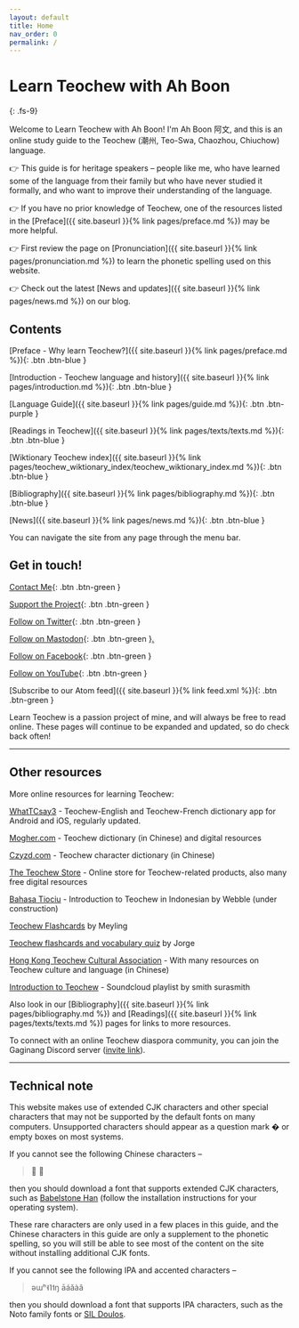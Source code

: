 ```yaml
---
layout: default
title: Home
nav_order: 0
permalink: /
---
```


Learn Teochew with Ah Boon
==========================
{: .fs-9}

Welcome to Learn Teochew with Ah Boon! I'm Ah Boon 阿文, and this is an online
study guide to the Teochew (潮州, Teo-Swa, Chaozhou, Chiuchow) language.

👉 This guide is for heritage speakers – people like me, who have learned some
of the language from their family but who have never studied it formally, and
who want to improve their understanding of the language.

👉 If you have no prior knowledge of Teochew, one of the resources listed in the
[Preface]({{ site.baseurl }}{% link pages/preface.md %}) may be more helpful.

👉 First review the page on [Pronunciation]({{ site.baseurl }}{% link pages/pronunciation.md %}) to learn the
phonetic spelling used on this website.

👉 Check out the latest [News and updates]({{ site.baseurl }}{% link pages/news.md %}) on our blog.


Contents
--------

[Preface - Why learn Teochew?]({{ site.baseurl }}{% link pages/preface.md %}){: .btn .btn-blue }

[Introduction - Teochew language and history]({{ site.baseurl }}{% link pages/introduction.md %}){: .btn .btn-blue }

[Language Guide]({{ site.baseurl }}{% link pages/guide.md %}){: .btn .btn-purple }

[Readings in Teochew]({{ site.baseurl }}{% link pages/texts/texts.md %}){: .btn .btn-blue }

[Wiktionary Teochew index]({{ site.baseurl }}{% link pages/teochew_wiktionary_index/teochew_wiktionary_index.md %}){: .btn .btn-blue }

[Bibliography]({{ site.baseurl }}{% link pages/bibliography.md %}){: .btn .btn-blue }

[News]({{ site.baseurl }}{% link pages/news.md %}){: .btn .btn-blue }

You can navigate the site from any page through the menu bar.


Get in touch!
-------------

[Contact Me](https://forms.gle/igjwwiz2z2Dpr3SE6){: .btn .btn-green }

[Support the Project](https://ko-fi.com/kbseah){: .btn .btn-green }

[Follow on Twitter](https://twitter.com/LearnTeochew){: .btn .btn-green }

[Follow on Mastodon](https://mastodon.online/@LearnTeochew){: .btn .btn-green }<a rel="me" href="https://mastodon.online/@LearnTeochew">.</a>

[Follow on Facebook](https://www.facebook.com/learnteochew){: .btn .btn-green }

[Follow on YouTube](https://www.youtube.com/channel/UC3TQkt5FCTKGyX_oRt0HTlA){: .btn .btn-green }

[Subscribe to our Atom feed]({{ site.baseurl }}{% link feed.xml %}){: .btn .btn-green }

Learn Teochew is a passion project of mine, and will always be free to read
online. These pages will continue to be expanded and updated, so do check back
often!

<hr />

Other resources
---------------

More online resources for learning Teochew:

[WhatTCsay3](https://tcknow.com/) - Teochew-English and Teochew-French dictionary app for Android and iOS, regularly updated.

[Mogher.com](https://www.mogher.com) - Teochew dictionary (in Chinese) and digital resources

[Czyzd.com](http://www.czyzd.com) - Teochew character dictionary (in Chinese)

[The Teochew Store](https://www.theteochewstore.org) - Online store for Teochew-related products, also many free digital resources

[Bahasa Tiociu](https://www.tiociu.com) - Introduction to Teochew in Indonesian by Webble (under construction)

[Teochew Flashcards](https://learningteochew.com/flashcards) by Meyling

[Teochew flashcards and vocabulary quiz](https://teochew.hiphipjorge.com) by Jorge

[Hong Kong Teochew Cultural Association](https://www.tc-culture.hk) - With many resources on Teochew culture and language (in Chinese)

[Introduction to Teochew](https://soundcloud.com/smith-surasmith/sets/sample-introduction-to-teochew) - Soundcloud playlist by smith surasmith

Also look in our [Bibliography]({{ site.baseurl }}{% link pages/bibliography.md
%}) and [Readings]({{ site.baseurl }}{% link pages/texts/texts.md %}) pages for
links to more resources.

To connect with an online Teochew diaspora community, you can join the Gaginang
Discord server ([invite link](https://discord.gg/uuA6eAUaNc)).

<hr />

Technical note
--------------

This website makes use of extended CJK characters and other special characters
that may not be supported by the default fonts on many computers. Unsupported
characters should appear as a question mark � or empty boxes on most systems.

If you cannot see the following Chinese characters –

> 𠁞
> 𫢗

then you should download a font that supports extended CJK characters, such as
[Babelstone Han](https://babelstone.co.uk/Fonts/Han.html) (follow the installation
instructions for your operating system).

These rare characters are only used in a few places in this guide, and the
Chinese characters in this guide are only a supplement to the phonetic spelling,
so you will still be able to see most of the content on the site without
installing additional CJK fonts.

If you cannot see the following IPA and accented characters –

> əɯʰ˧˥˦ŋ
> āáǎàâ

then you should download a font that supports IPA characters, such as the Noto
family fonts or [SIL Doulos](https://software.sil.org/doulos/).

